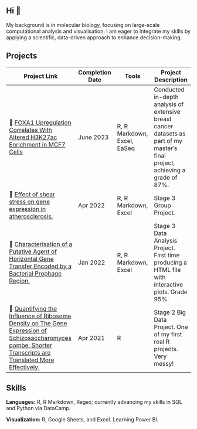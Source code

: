 ## Hi 👋

My background is in molecular biology, focusing on large-scale computational analysis and visualisation. I am eager to integrate my skills by applying a scientific, data-driven approach to enhance decision-making.

## Projects
| Project Link | Completion Date | Tools | Project Description | 
|---|---|---|---|
| 🧬 [FOXA1 Upregulation Correlates With Altered H3K27ac Enrichment in MCF7 Cells](https://github.com/nlhopkins/mbiol-stage_3-research_project) | June 2023 | R, R Markdown, Excel, EaSeq | Conducted in-depth analysis of extensive breast cancer datasets as part of my master’s final project, achieving a grade of 87%.|
| 🧪 [Effect of shear stress on gene expression in atherosclerosis.](https://github.com/nlhopkins/Group-Project-21) | Apr 2022 | R, R Markdown, Excel | Stage 3 Group Project.| 
| 🧫 [Characterisation of a Putative Agent of Horizontal Gene Transfer Encoded by a Bacterial Prophage Region.](https://github.com/nlhopkins/stage_3-big_data_science) | Jan 2022 | R, R Markdown, Excel | Stage 3 Data Analysis Project. First time producing a HTML file with interactive plots. Grade 95%. | 
| 🧫 [Quantifying the Influence of Ribosome Density on The Gene Expression of Schizosaccharomyces pombe: Shorter Transcripts are Translated More Effectively.](https://github.com/nlhopkins/big_data_biology_21) | Apr 2021 | R | Stage 2 Big Data Project. One of my first real R projects. Very messy! | 

## Skills
**Languages:** R, R Markdown, Regex; currently advancing my skills in SQL and Python via DataCamp.

**Visualization:** R, Google Sheets, and Excel. Learning Power BI.
